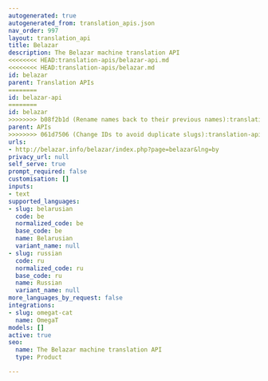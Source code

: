 ```yaml
---
autogenerated: true
autogenerated_from: translation_apis.json
nav_order: 997
layout: translation_api
title: Belazar
description: The Belazar machine translation API
<<<<<<<< HEAD:translation-apis/belazar-api.md
<<<<<<<< HEAD:translation-apis/belazar.md
id: belazar
parent: Translation APIs
========
id: belazar-api
========
id: belazar
>>>>>>>> b08f2b1d (Rename names back to their previous names):translation-apis/belazar.md
parent: APIs
>>>>>>>> 061d7506 (Change IDs to avoid duplicate slugs):translation-apis/belazar-api.md
urls:
- http://belazar.info/belazar/index.php?page=belazar&lng=by
privacy_url: null
self_serve: true
prompt_required: false
customisation: []
inputs:
- text
supported_languages:
- slug: belarusian
  code: be
  normalized_code: be
  base_code: be
  name: Belarusian
  variant_name: null
- slug: russian
  code: ru
  normalized_code: ru
  base_code: ru
  name: Russian
  variant_name: null
more_languages_by_request: false
integrations:
- slug: omegat-cat
  name: OmegaT
models: []
active: true
seo:
  name: The Belazar machine translation API
  type: Product

---
```


